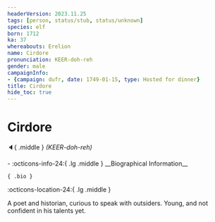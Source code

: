 ```yaml
---
headerVersion: 2023.11.25
tags: [person, status/stub, status/unknown]
species: elf
born: 1712
ka: 37
whereabouts: Erelion
name: Cirdore
pronunciation: KEER-doh-reh
gender: male
campaignInfo:
- {campaign: dufr, date: 1749-01-15, type: Hosted for dinner}
title: Cirdore
hide_toc: true
---
```

# Cirdore
:speaker:{ .middle } *(KEER-doh-reh)*  
<div class="grid cards ext-narrow-margin ext-one-column" markdown>
- :octicons-info-24:{ .lg .middle } __Biographical Information__

    { .bio }

</div>



:octicons-location-24:{ .lg .middle }   


A poet and historian, curious to speak with outsiders. Young, and not confident in his talents yet.